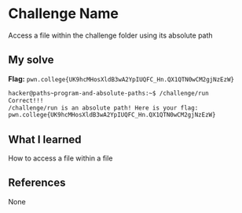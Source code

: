 # Challenge Name
Access a file within the challenge folder using its absolute path

## My solve
**Flag:** `pwn.college{UK9hcMHosXldB3wA2YpIUQFC_Hn.QX1QTN0wCM2gjNzEzW}`

```bash
hacker@paths~program-and-absolute-paths:~$ /challenge/run
Correct!!!
/challenge/run is an absolute path! Here is your flag:
pwn.college{UK9hcMHosXldB3wA2YpIUQFC_Hn.QX1QTN0wCM2gjNzEzW}
```

## What I learned
How to access a file within a file

## References 
None
